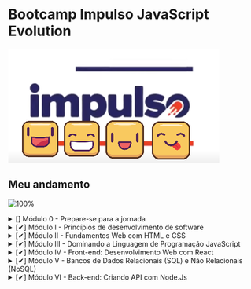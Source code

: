 # Bootcamp Impulso JavaScript Evolution

![Impulso Icone](https://github.com/guidolingip1/bootcamp-impulso/blob/master/impulso.png)

## Meu andamento

![100%](https://progress-bar.dev/100)
</br>

<details>
  <summary>[] Módulo 0 - Prepare-se para a jornada</summary>
  
  - [✔] Conheça as oportunidades da DIO
  - [✔] Seja protagonista neste Bootcamp
  - [✔] Boas-vindas ao Impulso JavaScript Evolution
  - [✔] Mentoria #1: Impulso JavaScript Evolution | Aula Inaugural

</details>

<details>
  <summary>[✔] Módulo I - Princípios de desenvolvimento de software</summary>
  
  - [✔] Introdução à Programação e Pensamento Computacional
  - [✔] Introdução ao Git e ao GitHub
  - [✔] Criando seu Primeiro Repositório no GitHub Para Compartilhar Seu Progresso

</details>

<details>
  <summary>[✔] Módulo II - Fundamentos Web com HTML e CSS</Summary>
  
  - [✔] Primeiros passos para desenvolvimento web
  - [✔] Introdução a criação de websites com HTML5 e CSS3
  - [✔] Posicionando elementos com Flexbox em CSS
  - [✔] Recriando a página inicial do Instagram

</details>

<details>
  <summary>[✔] Módulo III - Dominando a Linguagem de Programação JavaScript</Summary>
  
  - [✔] IDE Instalação e Configuração (Visual Studio Code)
  - [✔] Introdução ao JavaScript
  - [✔] Sintaxe Básica em JavaScript
  - [✔] Sintaxe e Operadores
  - [✔] Variáveis e Tipos
  - [✔] Funções
  - [✔] Debugging e Error Handling
  - [✔] Desafios Iniciais Js - Impulso JavaScript Evolution
  - [✔] Manipulando a D.O.M. com JavaScript
  - [✔] Javascript Assíncrono
  - [✔] Orientação a objetos
  - [✔] Introdução ao TypeScript: Explorando Classes, Tipos e Interfaces
  - [✔] Desafios intermediários Js - Impulso JavaScript Evolution
  - [✔] Introdução Prática ao TypeScript

</details>

<details>
  <summary>[✔] Módulo IV - Front-end: Desenvolvimento Web com React</Summary>
  
  - [✔] Conhecendo os Principais Protocolos de Comunicação da Internet
  - [✔] Introdução ao ReactJS
  - [✔] Desenvolvimento de aplicações para internet com ReactJS
  - [✔] Introdução aos React Hooks
  - [✔] Trabalhando com States & Effects no ReactJs
  - [✔] Práticas avançadas em projetos com ReactJS
  - [✔] Criando um front-end totalmente componentizado na prática com ReactJS

</details>

<details>
  <summary>[✔] Módulo V - Bancos de Dados Relacionais (SQL) e Não Relacionais (NoSQL)</Summary>
  
  - [✔] Conceitos e melhores práticas com bancos de dados PostgreSQL
  - [✔] Introdução ao MongoDB e Bancos de Dados NoSQL

</details>

<details>
  <summary>[✔] Módulo VI - Back-end: Criando API com Node.Js</Summary>
  
  - [✔] Instalando e Configurando seu Ambiente Node.js
  - [✔] Introdução ao Node.js com JavaScript
  - [✔] Fundamentos de Node.js e Jest
  - [✔] Pirâmide de Testes na Prática Explorando Jest e TDD
  - [✔]  Explorando o Estilo Arquitetural REST com Node.js
  - [✔] Node.js com Bancos de Dados Relacionais (SQL)
  - [✔] Microsserviços e Integrações com Node.js
  - [✔] Criando uma API REST com Node.js e TypeORM
  - [✔] Integrando um Backend em Node.js com um Frontend em React para um E-commerce

</details>
